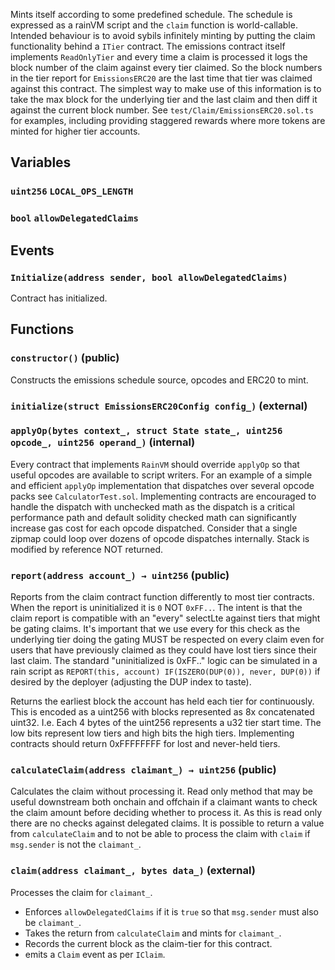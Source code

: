 Mints itself according to some predefined schedule. The schedule is
expressed as a rainVM script and the `claim` function is world-callable.
Intended behaviour is to avoid sybils infinitely minting by putting the
claim functionality behind a `ITier` contract. The emissions contract
itself implements `ReadOnlyTier` and every time a claim is processed it
logs the block number of the claim against every tier claimed. So the block
numbers in the tier report for `EmissionsERC20` are the last time that tier
was claimed against this contract. The simplest way to make use of this
information is to take the max block for the underlying tier and the last
claim and then diff it against the current block number.
See `test/Claim/EmissionsERC20.sol.ts` for examples, including providing
staggered rewards where more tokens are minted for higher tier accounts.


## Variables
### `uint256` `LOCAL_OPS_LENGTH`

### `bool` `allowDelegatedClaims`


## Events
### `Initialize(address sender, bool allowDelegatedClaims)`

Contract has initialized.






## Functions
### `constructor()` (public)

Constructs the emissions schedule source, opcodes and ERC20 to mint.



### `initialize(struct EmissionsERC20Config config_)` (external)





### `applyOp(bytes context_, struct State state_, uint256 opcode_, uint256 operand_)` (internal)

Every contract that implements `RainVM` should override `applyOp` so
that useful opcodes are available to script writers.
For an example of a simple and efficient `applyOp` implementation that
dispatches over several opcode packs see `CalculatorTest.sol`.
Implementing contracts are encouraged to handle the dispatch with
unchecked math as the dispatch is a critical performance path and
default solidity checked math can significantly increase gas cost for
each opcode dispatched. Consider that a single zipmap could loop over
dozens of opcode dispatches internally.
Stack is modified by reference NOT returned.




### `report(address account_) → uint256` (public)

Reports from the claim contract function differently to most tier
contracts. When the report is uninitialized it is `0` NOT `0xFF..`. The
intent is that the claim report is compatible with an "every" selectLte
against tiers that might be gating claims. It's important that we use
every for this check as the underlying tier doing the gating MUST be
respected on every claim even for users that have previously claimed as
they could have lost tiers since their last claim.
The standard "uninitialized is 0xFF.." logic can be simulated in a rain
script as `REPORT(this, account) IF(ISZERO(DUP(0)), never, DUP(0))` if
desired by the deployer (adjusting the DUP index to taste).


Returns the earliest block the account has held each tier for
continuously.
This is encoded as a uint256 with blocks represented as 8x
concatenated uint32.
I.e. Each 4 bytes of the uint256 represents a u32 tier start time.
The low bits represent low tiers and high bits the high tiers.
Implementing contracts should return 0xFFFFFFFF for lost and
never-held tiers.



### `calculateClaim(address claimant_) → uint256` (public)

Calculates the claim without processing it.
Read only method that may be useful downstream both onchain and
offchain if a claimant wants to check the claim amount before deciding
whether to process it.
As this is read only there are no checks against delegated claims. It
is possible to return a value from `calculateClaim` and to not be able
to process the claim with `claim` if `msg.sender` is not the
`claimant_`.




### `claim(address claimant_, bytes data_)` (external)

Processes the claim for `claimant_`.
- Enforces `allowDelegatedClaims` if it is `true` so that `msg.sender`
must also be `claimant_`.
- Takes the return from `calculateClaim` and mints for `claimant_`.
- Records the current block as the claim-tier for this contract.
- emits a `Claim` event as per `IClaim`.




